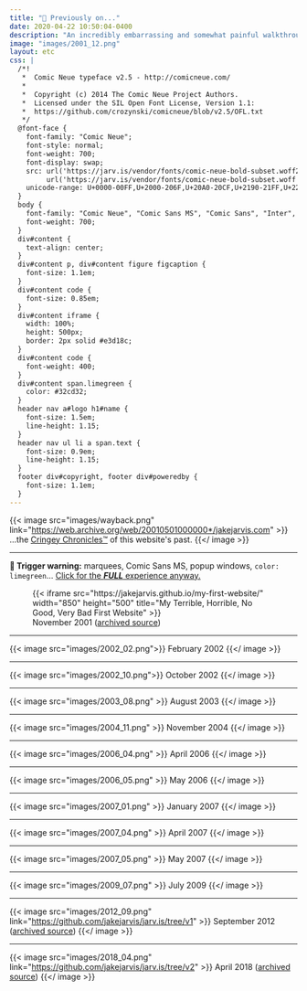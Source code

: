 ```yaml
---
title: "💾 Previously on..."
date: 2020-04-22 10:50:04-0400
description: "An incredibly embarrassing and somewhat painful walkthrough of this site's long history..."
image: "images/2001_12.png"
layout: etc
css: |
  /*!
   *  Comic Neue typeface v2.5 - http://comicneue.com/
   *
   *  Copyright (c) 2014 The Comic Neue Project Authors.
   *  Licensed under the SIL Open Font License, Version 1.1:
   *  https://github.com/crozynski/comicneue/blob/v2.5/OFL.txt
   */
  @font-face {
    font-family: "Comic Neue";
    font-style: normal;
    font-weight: 700;
    font-display: swap;
    src: url('https://jarv.is/vendor/fonts/comic-neue-bold-subset.woff2') format('woff2'),
         url('https://jarv.is/vendor/fonts/comic-neue-bold-subset.woff') format('woff');
    unicode-range: U+0000-00FF,U+2000-206F,U+20A0-20CF,U+2190-21FF,U+2200-22FF,U+2122;
  }
  body {
    font-family: "Comic Neue", "Comic Sans MS", "Comic Sans", "Inter", sans-serif;
    font-weight: 700;
  }
  div#content {
    text-align: center;
  }
  div#content p, div#content figure figcaption {
    font-size: 1.1em;
  }
  div#content code {
    font-size: 0.85em;
  }
  div#content iframe {
    width: 100%;
    height: 500px;
    border: 2px solid #e3d18c;
  }
  div#content code {
    font-weight: 400;
  }
  div#content span.limegreen {
    color: #32cd32;
  }
  header nav a#logo h1#name {
    font-size: 1.5em;
    line-height: 1.15;
  }
  header nav ul li a span.text {
    font-size: 0.9em;
    line-height: 1.15;
  }
  footer div#copyright, footer div#poweredby {
    font-size: 1.1em;
  }
---
```


{{< image src="images/wayback.png" link="https://web.archive.org/web/20010501000000*/jakejarvis.com" >}}
...the [Cringey Chronicles™](https://web.archive.org/web/20010501000000*/jakejarvis.com) of this website's past.
{{</ image >}}

---

<!-- markdownlint-disable MD033 -->

**🚨 Trigger warning:** marquees, Comic Sans MS, popup windows, <code>color: <span class="limegreen">limegreen</span></code>... [Click for the **_FULL_** experience anyway.](https://y2k.app/)

<figure>
  {{< iframe src="https://jakejarvis.github.io/my-first-website/" width="850" height="500" title="My Terrible, Horrible, No Good, Very Bad First Website" >}}
  <figcaption>
    November 2001 (<a href="https://github.com/jakejarvis/my-first-website" target="_blank" rel="noopener">archived source</a>)
  </figcaption>
</figure>

<!-- markdownlint-enable MD033 -->

---

{{< image src="images/2002_02.png">}}
February 2002
{{</ image >}}

---

{{< image src="images/2002_10.png">}}
October 2002
{{</ image >}}

---

{{< image src="images/2003_08.png" >}}
August 2003
{{</ image >}}

---

{{< image src="images/2004_11.png" >}}
November 2004
{{</ image >}}

---

{{< image src="images/2006_04.png" >}}
April 2006
{{</ image >}}

---

{{< image src="images/2006_05.png" >}}
May 2006
{{</ image >}}

---

{{< image src="images/2007_01.png" >}}
January 2007
{{</ image >}}

---

{{< image src="images/2007_04.png" >}}
April 2007
{{</ image >}}

---

{{< image src="images/2007_05.png" >}}
May 2007
{{</ image >}}

---

{{< image src="images/2009_07.png" >}}
July 2009
{{</ image >}}

---

{{< image src="images/2012_09.png" link="https://github.com/jakejarvis/jarv.is/tree/v1" >}}
September 2012 ([archived source](https://github.com/jakejarvis/jarv.is/tree/v1))
{{</ image >}}

---

{{< image src="images/2018_04.png" link="https://github.com/jakejarvis/jarv.is/tree/v2" >}}
April 2018 ([archived source](https://github.com/jakejarvis/jarv.is/tree/v2))
{{</ image >}}
